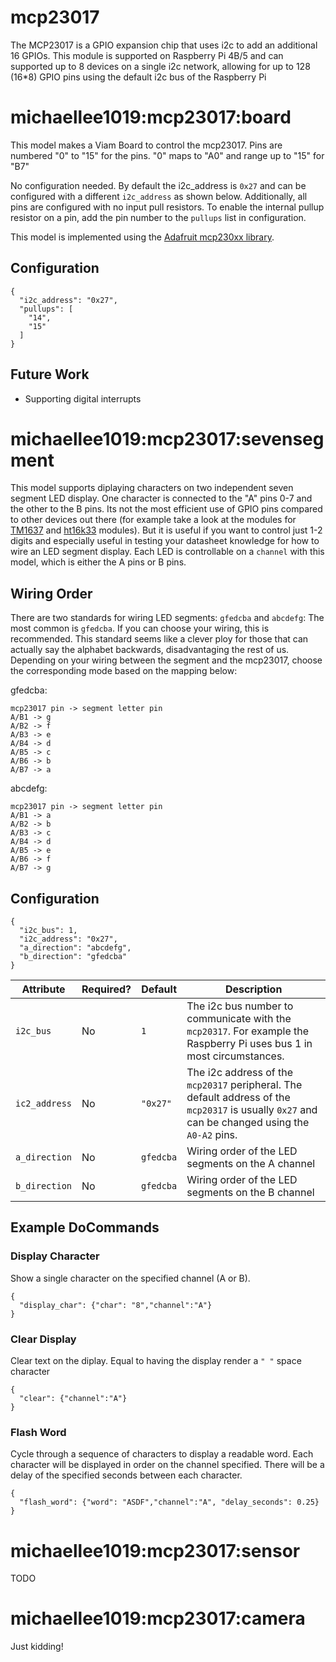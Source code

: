 # mcp23017
The MCP23017 is a GPIO expansion chip that uses i2c to add an additional 16 GPIOs. This module is supported on Raspberry Pi 4B/5 and can supported up to 8 devices on a single i2c network, allowing for up to 128 (16*8) GPIO pins using the default i2c bus of the Raspberry Pi


# michaellee1019:mcp23017:board
This model makes a Viam Board to control the mcp23017. Pins are numbered "0" to "15" for the pins. "0" maps to "A0" and range up to "15" for "B7"

No configuration needed. By default the i2c_address is `0x27` and can be configured with a different `i2c_address` as shown below. Additionally, all pins are configured with no input pull resistors. To enable the internal pullup resistor on a pin, add the pin number to the `pullups` list in configuration.

This model is implemented using the [Adafruit mcp230xx library](https://docs.circuitpython.org/projects/mcp230xx/en/latest/index.html).

## Configuration
```
{
  "i2c_address": "0x27",
  "pullups": [
    "14",
    "15"
  ]
}
```

## Future Work
- Supporting digital interrupts

# michaellee1019:mcp23017:sevensegment
This model supports diplaying characters on two independent seven segment LED display. One character is connected to the "A" pins 0-7 and the other to the B pins. Its not the most efficient use of GPIO pins compared to other devices out there (for example take a look at the modules for [TM1637]() and [ht16k33](https://github.com/michaellee1019/ht16k33) modules). But it is useful if you want to control just 1-2 digits and especially useful in testing your datasheet knowledge for how to wire an LED segment display. Each LED is controllable on a `channel` with this model, which is either the A pins or B pins.

## Wiring Order
There are two standards for wiring LED segments: `gfedcba` and `abcdefg`: The most common is `gfedcba`. If you can choose your wiring, this is recommended. This standard seems like a clever ploy for those that can actually say the alphabet backwards, disadvantaging the rest of us. Depending on your wiring between the segment and the mcp23017, choose the corresponding mode based on the mapping below:

gfedcba:
```
mcp23017 pin -> segment letter pin
A/B1 -> g
A/B2 -> f
A/B3 -> e
A/B4 -> d
A/B5 -> c
A/B6 -> b
A/B7 -> a
```

abcdefg:
```
mcp23017 pin -> segment letter pin
A/B1 -> a
A/B2 -> b
A/B3 -> c
A/B4 -> d
A/B5 -> e
A/B6 -> f
A/B7 -> g
```

## Configuration
```
{
  "i2c_bus": 1,
  "i2c_address": "0x27",
  "a_direction": "abcdefg",
  "b_direction": "gfedcba"
}
```

| Attribute     | Required? | Default   | Description |
| --------      | -------   | ------    | ------ |
| `i2c_bus`     | No        | `1`       | The i2c bus number to communicate with the `mcp20317`. For example the Raspberry Pi uses bus 1 in most circumstances. |
| `ic2_address` | No        | `"0x27"`  | The i2c address of the `mcp20317` peripheral. The default address of the `mcp20317` is usually `0x27` and can be changed using the `A0-A2` pins. |
| `a_direction` | No        | `gfedcba` | Wiring order of the LED segments on the A channel |
| `b_direction` | No        | `gfedcba` | Wiring order of the LED segments on the B channel |

## Example DoCommands

### Display Character
Show a single character on the specified channel (A or B).
```
{
  "display_char": {"char": "8","channel":"A"}
}
```

### Clear Display
Clear text on the diplay. Equal to having the display render a `" "` space character
```
{
  "clear": {"channel":"A"}
}
```

### Flash Word
Cycle through a sequence of characters to display a readable word. Each character will be displayed in order on the channel specified. There will be a delay of the specified seconds between each character.
```
{
  "flash_word": {"word": "ASDF","channel":"A", "delay_seconds": 0.25}
}
```

# michaellee1019:mcp23017:sensor
TODO

# michaellee1019:mcp23017:camera
Just kidding!
